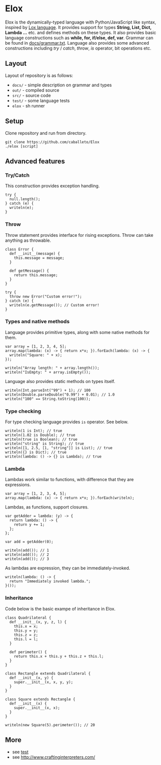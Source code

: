 # Elox
Elox is the dynamically-typed language with Python/JavaScript like syntax, inspired by [Lox language](https://github.com/munificent/craftinginterpreters).
It provides support for types **String, List, Dict, Lambda ...** etc. and defines methods on these types. 
It also provides basic language constructions such as **while, for, if/else, def, var**. Grammar can be found in [docs/grammar.txt](https://github.com/caballeto/Elox/blob/master/docs/grammar.txt). Language also provides some advanced constructions including *try* / *catch*, *throw*, *is* operator, bit operations etc.

## Layout
Layout of repository is as follows:
 - `docs/` - simple description on grammar and types
 - `out/` - compiled source
 - `src/` - source code
 - `test/` - some language tests
 - `elox` - sh runner
 
## Setup
Clone repository and run from directory.
```
git clone https://github.com/caballeto/Elox
./elox [script]
```

## Advanced features
### Try/Catch
This construction provides exception handling.
```
try {
  null.length();
} catch (e) {
  writeln(e);
}
```
### Throw
Throw statement provides interface for rising exceptions. Throw can take anything as throwable.
```
class Error {
  def __init__(message) {
    this.message = message;
  }
  
  def getMessage() {
    return this.message;
  }
}

try {
  throw new Error("Custom error!");
} catch (e) {
  writeln(e.getMessage()); // Custom error!
}
```
### Types and native methods
Language provides primitive types, along with some native methods for them.
```
var array = [1, 2, 3, 4, 5];
array.map(lambda: (x) -> { return x*x; }).forEach(lambda: (x) -> {
  writeln("Square: " + x);
});

writeln("Array length: " + array.length());
writeln("IsEmpty: " + array.isEmpty());
```
Language also provides static methods on types itself.
```
writeln(Int.parseInt("99") + 1); // 100
writeln(Double.parseDouble("0.99") + 0.01); // 1.0
writeln("100" == String.toString(100));
```
### Type checking
For type checking language provides `is` operator. See below.
```
writeln(1 is Int); // true
writeln(1.02 is Double); // true
writeln(true is Boolean); // true
writeln("string" is String); // true
writeln([1, 2.5, [1, "string"]] is List); // true
writeln({} is Dict); // true
writeln(lambda: () -> {} is Lambda); // true
```
### Lambda
Lambdas work similar to functions, with difference that they are expressions.
```
var array = [1, 2, 3, 4, 5];
array.map(lambda: (x) -> { return x*x; }).forEach(writeln);
```
Lambdas, as functions, support closures.
```
var getAdder = lambda: (y) -> {
  return lambda: () -> {
    return y += 1;
  };
};

var add = getAdder(0);

writeln(add()); // 1
writeln(add()); // 2
writeln(add()); // 3
```
As lambdas are expression, they can be immediately-invoked.
```
writeln(lambda: () -> { 
  return "Immediately invoked lambda."; 
}());
```
### Inheritance
Code below is the basic exampe of inheritance in Elox.
```
class Quadrilateral {
  def __init__(x, y, z, l) {
    this.x = x;
    this.y = y;
    this.z = z;
    this.l = l;
  }

  def perimeter() {
    return this.x + this.y + this.z + this.l;
  }
}

class Rectangle extends Quadrilateral {
  def __init__(x, y) {
    super.__init__(x, x, y, y);
  }
}

class Square extends Rectangle {
  def __init__(x) {
    super.__init__(x, x);
  }
}

writeln(new Square(5).perimeter()); // 20
```

## More
 - see [test](https://github.com/caballeto/Elox/tree/master/test)
 - see http://www.craftinginterpreters.com/
